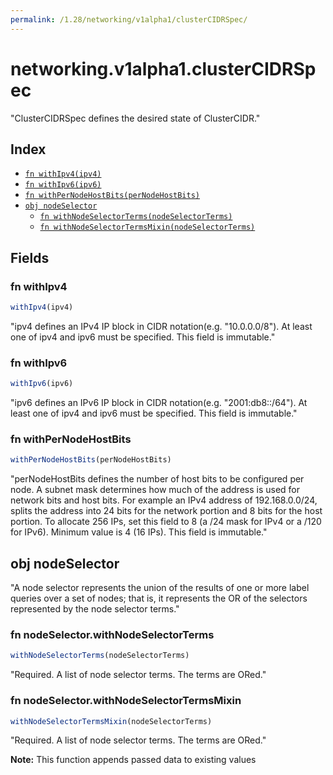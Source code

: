 ```yaml
---
permalink: /1.28/networking/v1alpha1/clusterCIDRSpec/
---
```


# networking.v1alpha1.clusterCIDRSpec

"ClusterCIDRSpec defines the desired state of ClusterCIDR."

## Index

* [`fn withIpv4(ipv4)`](#fn-withipv4)
* [`fn withIpv6(ipv6)`](#fn-withipv6)
* [`fn withPerNodeHostBits(perNodeHostBits)`](#fn-withpernodehostbits)
* [`obj nodeSelector`](#obj-nodeselector)
  * [`fn withNodeSelectorTerms(nodeSelectorTerms)`](#fn-nodeselectorwithnodeselectorterms)
  * [`fn withNodeSelectorTermsMixin(nodeSelectorTerms)`](#fn-nodeselectorwithnodeselectortermsmixin)

## Fields

### fn withIpv4

```ts
withIpv4(ipv4)
```

"ipv4 defines an IPv4 IP block in CIDR notation(e.g. \"10.0.0.0/8\"). At least one of ipv4 and ipv6 must be specified. This field is immutable."

### fn withIpv6

```ts
withIpv6(ipv6)
```

"ipv6 defines an IPv6 IP block in CIDR notation(e.g. \"2001:db8::/64\"). At least one of ipv4 and ipv6 must be specified. This field is immutable."

### fn withPerNodeHostBits

```ts
withPerNodeHostBits(perNodeHostBits)
```

"perNodeHostBits defines the number of host bits to be configured per node. A subnet mask determines how much of the address is used for network bits and host bits. For example an IPv4 address of 192.168.0.0/24, splits the address into 24 bits for the network portion and 8 bits for the host portion. To allocate 256 IPs, set this field to 8 (a /24 mask for IPv4 or a /120 for IPv6). Minimum value is 4 (16 IPs). This field is immutable."

## obj nodeSelector

"A node selector represents the union of the results of one or more label queries over a set of nodes; that is, it represents the OR of the selectors represented by the node selector terms."

### fn nodeSelector.withNodeSelectorTerms

```ts
withNodeSelectorTerms(nodeSelectorTerms)
```

"Required. A list of node selector terms. The terms are ORed."

### fn nodeSelector.withNodeSelectorTermsMixin

```ts
withNodeSelectorTermsMixin(nodeSelectorTerms)
```

"Required. A list of node selector terms. The terms are ORed."

**Note:** This function appends passed data to existing values